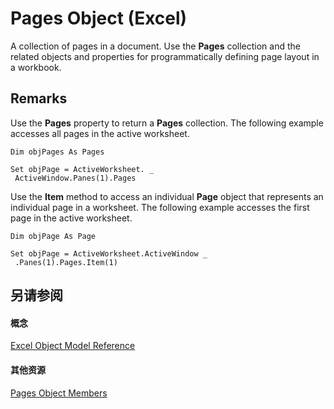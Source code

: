
# Pages Object (Excel)

A collection of pages in a document. Use the  **Pages** collection and the related objects and properties for programmatically defining page layout in a workbook.


## Remarks

Use the  **Pages** property to return a **Pages** collection. The following example accesses all pages in the active worksheet.


```
Dim objPages As Pages 
 
Set objPage = ActiveWorksheet. _ 
 ActiveWindow.Panes(1).Pages
```

Use the  **Item** method to access an individual **Page** object that represents an individual page in a worksheet. The following example accesses the first page in the active worksheet.




```
Dim objPage As Page 
 
Set objPage = ActiveWorksheet.ActiveWindow _ 
 .Panes(1).Pages.Item(1)
```


## 另请参阅


#### 概念


[Excel Object Model Reference](11ea8598-8a20-92d5-f98b-0da04263bf2c.md)
#### 其他资源


[Pages Object Members](http://msdn.microsoft.com/library/970cda07-ab54-2142-1f0c-d11a1ee4f566%28Office.15%29.aspx)